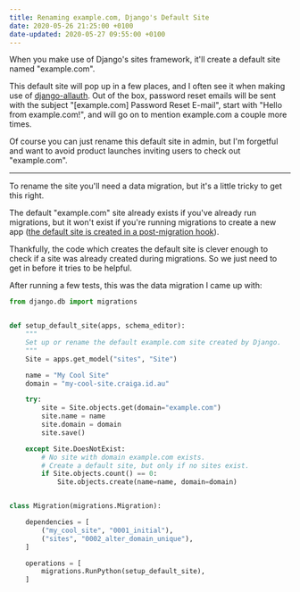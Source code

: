```yaml
---
title: Renaming example.com, Django's Default Site
date: 2020-05-26 21:25:00 +0100
date-updated: 2020-05-27 09:55:00 +0100
---
```


When you make use of Django's sites framework, it'll create a default site named "example.com".

This default site will pop up in a few places, and I often see it when making use of [django-allauth](https://django-allauth.readthedocs.io). Out of the box, password reset emails will be sent with the subject "[example.com] Password Reset E-mail", start with "Hello from example.com!", and will go on to mention example.com a couple more times.

Of course you can just rename this default site in admin, but I'm forgetful and want to avoid product launches inviting users to check out "example.com".

---

To rename the site you'll need a data migration, but it's a little tricky to get this right.

The default "example.com" site already exists if you've already run migrations, but it won't exist if you're running migrations to create a new app ([the default site is created in a post-migration hook](https://docs.djangoproject.com/en/stable/ref/contrib/sites/#enabling-the-sites-framework)).

Thankfully, the code which creates the default site is clever enough to check if a site was already created during migrations. So we just need to get in before it tries to be helpful.

After running a few tests, this was the data migration I came up with:

```python
from django.db import migrations


def setup_default_site(apps, schema_editor):
    """
    Set up or rename the default example.com site created by Django.
    """
    Site = apps.get_model("sites", "Site")

    name = "My Cool Site"
    domain = "my-cool-site.craiga.id.au"

    try:
        site = Site.objects.get(domain="example.com")
        site.name = name
        site.domain = domain
        site.save()

    except Site.DoesNotExist:
        # No site with domain example.com exists.
        # Create a default site, but only if no sites exist.
        if Site.objects.count() == 0:
            Site.objects.create(name=name, domain=domain)


class Migration(migrations.Migration):

    dependencies = [
        ("my_cool_site", "0001_initial"),
        ("sites", "0002_alter_domain_unique"),
    ]

    operations = [
        migrations.RunPython(setup_default_site),
    ]
```
